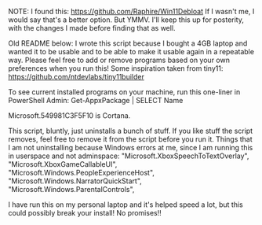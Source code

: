NOTE: I found this:
https://github.com/Raphire/Win11Debloat
If I wasn't me, I would say that's a better option. But YMMV. I'll keep this up for posterity, with the changes I made before finding that as well.

Old README below:
I wrote this script because I bought a 4GB laptop and wanted it to be usable and to be able to make it usable again in a repeatable way.
Please feel free to add or remove programs based on your own preferences when you run this!
Some inspiration taken from tiny11: https://github.com/ntdevlabs/tiny11builder

To see current installed programs on your machine, run this one-liner in PowerShell Admin:
Get-AppxPackage | SELECT Name

Microsoft.549981C3F5F10 is Cortana.

This script, bluntly, just uninstalls a bunch of stuff.
If you like stuff the script removes, feel free to remove it from the script before you run it.
Things that I am not uninstalling because Windows errors at me, since I am running this in userspace and not adminspace:
"Microsoft.XboxSpeechToTextOverlay",
"Microsoft.XboxGameCallableUI",
"Microsoft.Windows.PeopleExperienceHost",
"Microsoft.Windows.NarratorQuickStart",
"Microsoft.Windows.ParentalControls",

I have run this on my personal laptop and it's helped speed a lot, but this could possibly break your install! No promises!!

